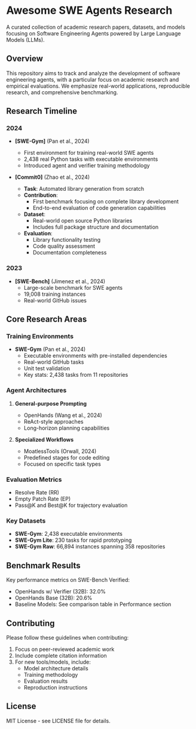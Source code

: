 # Awesome SWE Agents Research

A curated collection of academic research papers, datasets, and models focusing on Software Engineering Agents powered by Large Language Models (LLMs).

## Overview
This repository aims to track and analyze the development of software engineering agents, with a particular focus on academic research and empirical evaluations. We emphasize real-world applications, reproducible research, and comprehensive benchmarking.

## Research Timeline

### 2024
- **[SWE-Gym]** (Pan et al., 2024)
  - First environment for training real-world SWE agents
  - 2,438 real Python tasks with executable environments
  - Introduced agent and verifier training methodology
  
- **[Commit0]** (Zhao et al., 2024)
  - **Task**: Automated library generation from scratch
  - **Contribution**: 
    - First benchmark focusing on complete library development
    - End-to-end evaluation of code generation capabilities
  - **Dataset**: 
    - Real-world open source Python libraries 
    - Includes full package structure and documentation
  - **Evaluation**:
    - Library functionality testing
    - Code quality assessment
    - Documentation completeness

### 2023
- **[SWE-Bench]** (Jimenez et al., 2024)
  - Large-scale benchmark for SWE agents
  - 19,008 training instances
  - Real-world GitHub issues

## Core Research Areas

### Training Environments
- **SWE-Gym** (Pan et al., 2024)
  - Executable environments with pre-installed dependencies
  - Real-world GitHub tasks
  - Unit test validation
  - Key stats: 2,438 tasks from 11 repositories

### Agent Architectures
1. **General-purpose Prompting**
   - OpenHands (Wang et al., 2024)
   - ReAct-style approaches
   - Long-horizon planning capabilities

2. **Specialized Workflows**
   - MoatlessTools (Orwall, 2024)
   - Predefined stages for code editing
   - Focused on specific task types

### Evaluation Metrics
- Resolve Rate (RR)
- Empty Patch Rate (EP)
- Pass@K and Best@K for trajectory evaluation

### Key Datasets
- **SWE-Gym**: 2,438 executable environments
- **SWE-Gym Lite**: 230 tasks for rapid prototyping
- **SWE-Gym Raw**: 66,894 instances spanning 358 repositories

## Benchmark Results

Key performance metrics on SWE-Bench Verified:
- OpenHands w/ Verifier (32B): 32.0%
- OpenHands Base (32B): 20.6%
- Baseline Models: See comparison table in Performance section

## Contributing

Please follow these guidelines when contributing:
1. Focus on peer-reviewed academic work
2. Include complete citation information
3. For new tools/models, include:
   - Model architecture details
   - Training methodology
   - Evaluation results
   - Reproduction instructions

## License

MIT License - see LICENSE file for details.
